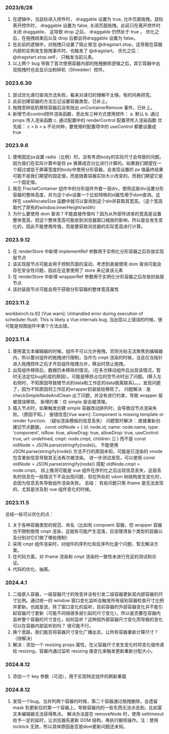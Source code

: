 ### 2023/6/28
1. 在逻辑中，当鼠标进入控件时， draggable 设置为 true, 允许页面拖拽。鼠标离开控件时， draggable 设置为 false, 关闭页面拖拽。此前只在离开控件时关闭 draggable， 这导致 drop 之后， draggable 仍然处于 true 。 优化之后，在拖拽结束后以及 drop 后都会将draggable 设置为 false。
2. 在此前的逻辑中，对拖拽只设置了阻止冒泡 @dragstart.stop，这导致在容器内部的实例发生拖拽事件时，也触发了 @dragstart。 优化之后： @dragstart.stop.self， 只触发当前元素。
3. 以上两个 bug 导致了首次使用容器内部的拖拽删除逻辑之后，其它容器中出现拖拽时也会显示出粉碎机（Shredder）控件。

### 2023.6.30
1. 尝试优化递归查询方法失败，看来对递归的理解不太够。有时间再研究。
2. 此前创建容器的方法忘记设置容器类型，已补上。
3. 拖拽至碎纸机移除容器后没有抛出 onContainerRemove 事件，已补上。
4. 新增节点control控件渲染函数，至此有三种方式使用控件：
   a. 默认
   b. 通过 props 传入渲染函数
   c. 通过配置中的 renderControl 配置项传入渲染函数
   优先级： c > b > a
  不论何种，要使用时配置项中的 useControl 都要设置成 true

### 2023.9.6
1. 使用固定px设置 radio（比例）时，没有考虑body的实际尺寸会导致的问题。因为我们在实际计算中是将 px 换算成百分比进行计算的。如果我们期望在一个超过或低于屏幕宽度的body中使用分形容器，会发现设置的 px 值最终结果可能不是我们期望的固定值，而是随着容器实际大小改变的。而我们期望它是一个固定值。
2. 我在 FractalContainer 组件中的分形组件外套一层div，使用这层div设置分形容器的整体高度，并为这个div设置一个比较特殊的id属性用于dom查询。这样在 useAllocateSize 函数中就可以查询到这个div并获取其宽高。（这个宽高取代了原有的window.innerHeight/width）
3. 为什么要使用 dom 查询？不能直接传值吗？因为从外部传进来的宽高是设置整体宽高，但这个整体宽高可能收到浏览器窗口缩放的影响，所以是会发生变化的，因此不能使用传值，而是要获取浏览器的实际宽高进行计算。

### 2023.9.12
1. 在 renderStore 中新增 implementRef 参数用于实例化分形容器之后存放实现层节点
2. 该实现层节点可能会用于控制页面的滚动，考虑到直接使用 dom 查询可能会存在安全性问题，因此在这里使用了 store 来记录该元素
3. 在 renderStore 中新增 wrapperRef 参数用于实例化分形容器之后存放封装层节点
4. 该封装层节点可能会用于获取分形容器的整体宽高属性

### 2023.11.2
workbench.ts:92 [Vue warn]: Unhandled error during execution of scheduler flush. This is likely a Vue internals bug.
当出现以上错误的时候，很可能是视图组件中某个方法出错。


### 2023.11.4
1. 使用富文本编辑器的时候，组件不可以允许拖拽，否则光标无法聚焦到编辑器内，所以要对组件的拖拽进行限制，当作为 cmpt 渲染的时候，当且仅当指针进入拖拽控件之后才开启组件拖拽允许，移出时禁止拖拽。
2. 出现组件移除后，数据仍未移除的情况。（在多次移动组件后出现该情况，暂时无法定位bug形成的原因）。可能是移除占位的空节点时出了问题。(移入左右侧时，不知原因导致根节点的data和工作区的data脱离联系)。。。发现问题了，因为不知原因将工作区的wrapper封装层给移除了。
问题解决：是 checkSimpleNodeAndClean 出了问题，并没有进行约束，导致 wrapper 层被错误移除。 新增约束：仅 simple 层会被清理。
3. 插入节点时，如果触发创建 simple 容器改动排列时，会导致旧节点渲染失败。（原因不知。）
报错信息[Vue warn]: Component is missing template or render function. （疑似渲染模板的信息丢失）
问题暂时解决： 直接重新创建旧节点数据，
const oldNode = {
  id:  node.id,
  name: node.name,
  type: 'component',
  isRow: true,
  allowDrag: true,
  allowDrop: true,
  useControl: true,
  url: undefined,
  cmpt: node.cmpt,
  children: []
}
而不是 const oldNode = JSON.parse(stringify(node))。
不能使用 JSON.parse(stringify(node)) 方法不行的原因未知，可能是已渲染的 vnode 包含某些信息导致其无法再次被渲染。
进一步测试发现，可以使用 const oldNode = JSON.parse(stringify(node)) 搭配 oldNode.cmpt = node.cmpt。 
综上推测可能是 vue 组件在序列化之后出现信息丢失，这层丢失的信息在一般情况下不会出现问题，但在所处的 vdom 树结构发生变化时，会因为信息丢失导致组件渲染失败。
总结： 有些问题只用 iframe 是无法发现的，尤其是涉及到 vue 组件变化的时候。



### 2023.11.5
总结一些可以优化的点：
1. 关于各种容器类型的规范、命名（比如有 compoent 容器，但 wrapper 容器也不限制使用 cmpt 渲染，这就有可能产生混淆，应该理清各个类型的容器以及分别对它们做了哪些限制）
2. 采用 cmpt 组件渲染时，对组件的序列化和反序列化是个问题，暂无解决方案。
3. 在代码方面，对 iframe 渲染和 cmpt 渲染的一致性未进行充足的测试和论证。
4. 代码的优化、抽离。


### 2024.4.1
1. 二级嵌入容器，一级容器尺寸的改变并没有引发二级容器更新其内部容器的尺寸比例。通过统一的 window 窗口变化监听会触发所有级别容器检查尺寸比例并更新。也就是说，除了窗口变化的监听，目前容器的外部容器变化并不能引起容器尺寸更新（可能不间隔很多层引起的尺寸变化）。所以是否要在容器内监听整个容器的尺寸变化，如何监听？这种因外部容器尺寸变化而导致的变化可以在容器内部监听到吗？ 很可能不行。
2. 换个思路，我们能否将容器尺寸变化广播出去，让所有容器重新计算尺寸？（待解决）
3. 解决：添加一个 resizing props 属性，在父容器尺寸发生变化时将变化值传递给 resizing，容器内通过监听 resizing 值变化来触发更新重新分配大小。

### 2024.8.12
1. 添加一个 key 参数（可选），用于实现特定组件的刷新重载

### 2024.8.12
1. 发现一个bug，当并列两个容器的时候，第二个容器通过拖拽删除，会遗留 mask 到更新后的第一个容器上，导致容器内的一些东西无法点击到，比如富文本编辑器无法获得焦点。
解决办法是在 removeNode 时，使用 settimeout 给予一定的延时，让浏览器先更新 DOM 结构，再执行删除操作。注：使用 nicktick 无效，所以具体原因是否是dom更新问题还未知。 